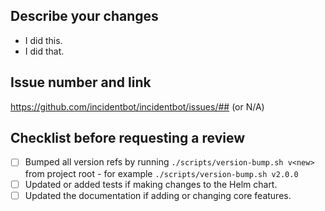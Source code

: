 ## Describe your changes

- I did this.
- I did that.

## Issue number and link

https://github.com/incidentbot/incidentbot/issues/## (or N/A)

## Checklist before requesting a review

- [ ] Bumped all version refs by running `./scripts/version-bump.sh v<new>` from project root - for example `./scripts/version-bump.sh v2.0.0`
- [ ] Updated or added tests if making changes to the Helm chart.
- [ ] Updated the documentation if adding or changing core features.
